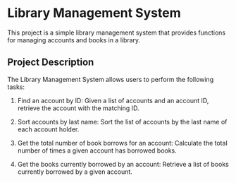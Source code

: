 # Library Management System

This project is a simple library management system that provides functions for managing accounts and books in a library.

## Project Description

The Library Management System allows users to perform the following tasks:

1. Find an account by ID: Given a list of accounts and an account ID, retrieve the account with the matching ID.

2. Sort accounts by last name: Sort the list of accounts by the last name of each account holder.

3. Get the total number of book borrows for an account: Calculate the total number of times a given account has borrowed books.

4. Get the books currently borrowed by an account: Retrieve a list of books currently borrowed by a given account.

